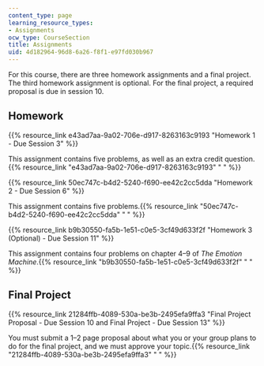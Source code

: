 ```yaml
---
content_type: page
learning_resource_types:
- Assignments
ocw_type: CourseSection
title: Assignments
uid: 4d182964-96d8-6a26-f8f1-e97fd030b967
---
```


For this course, there are three homework assignments and a final project. The third homework assignment is optional. For the final project, a required proposal is due in session 10.

Homework
--------

{{% resource_link e43ad7aa-9a02-706e-d917-8263163c9193 "Homework 1 - Due Session 3" %}}

This assignment contains five problems, as well as an extra credit question.{{% resource_link "e43ad7aa-9a02-706e-d917-8263163c9193" "   " %}}

{{% resource_link 50ec747c-b4d2-5240-f690-ee42c2cc5dda "Homework 2 - Due Session 6" %}}

This assignment contains five problems.{{% resource_link "50ec747c-b4d2-5240-f690-ee42c2cc5dda" "   " %}}

{{% resource_link b9b30550-fa5b-1e51-c0e5-3cf49d633f2f "Homework 3 (Optional) - Due Session 11" %}}

This assignment contains four problems on chapter 4–9 of _The Emotion Machine_.{{% resource_link "b9b30550-fa5b-1e51-c0e5-3cf49d633f2f" "   " %}}

Final Project
-------------

{{% resource_link 21284ffb-4089-530a-be3b-2495efa9ffa3 "Final Project Proposal - Due Session 10 and Final Project - Due Session 13" %}}

You must submit a 1–2 page proposal about what you or your group plans to do for the final project, and we must approve your topic.{{% resource_link "21284ffb-4089-530a-be3b-2495efa9ffa3" "   " %}}